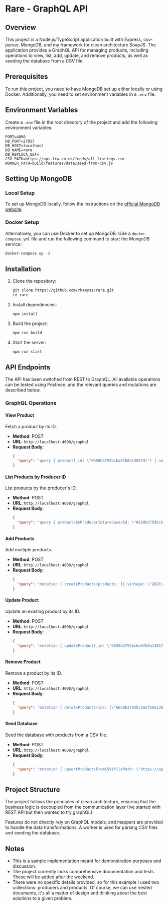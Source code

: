 # Rare - GraphQL API

## Overview
This project is a Node.js/TypeScript application built with Express, csv-parser, MongoDB, and my framework for clean architecture SoapJS. The application provides a GraphQL API for managing products, including operations to view, list, add, update, and remove products, as well as seeding the database from a CSV file.

## Prerequisites
To run this project, you need to have MongoDB set up either locally or using Docker. Additionally, you need to set environment variables in a `.env` file.

## Environment Variables
Create a `.env` file in the root directory of the project and add the following environment variables:
```
PORT=4000
DB_PORT=27017
DB_HOST=localhost
DB_NAME=rare
DB_REPLICA_SET=
CSV_PATH=https://api.frw.co.uk/feeds/all_listings.csv
WORKER_PATH=build/features/data/seed-from-csv.js
```

## Setting Up MongoDB

### Local Setup
To set up MongoDB locally, follow the instructions on the [official MongoDB website](https://docs.mongodb.com/manual/installation/).

### Docker Setup
Alternatively, you can use Docker to set up MongoDB. USe a `docker-compose.yml` file and run the following command to start the MongoDB service:

```bash
docker-compose up -d
```

## Installation

1. Clone the repository:
    ```bash
    git clone https://github.com/rkamysz/rare.git
    cd rare
    ```

2. Install dependencies:
    ```bash
    npm install
    ```

3. Build the project:
    ```bash
    npm run build
    ```

4. Start the server:
    ```bash
    npm run start
    ```

## API Endpoints

The API has been switched from REST to GraphQL. All available operations can be tested using Postman, and the relevant queries and mutations are described below.

### GraphQL Operations

#### View Product
Fetch a product by its ID.
- **Method**: POST
- **URL**: `http://localhost:4000/graphql`
- **Request Body**:
    ```json
    {
      "query": "query { product(_id: \"6658b3793bcba5fb8a13857d\") { name vintage producerId producer { name country region } } }"
    }
    ```

#### List Products by Producer ID
List products by the producer's ID.
- **Method**: POST
- **URL**: `http://localhost:4000/graphql`
- **Request Body**:
    ```json
    {
      "query": "query { productsByProducerId(producerId: \"6658b3793bcba5fb8a13857c\") { _id name vintage producerId producer { _id name country region } } }"
    }
    ```

#### Add Products
Add multiple products.
- **Method**: POST
- **URL**: `http://localhost:4000/graphql`
- **Request Body**:
    ```json
    {
      "query": "mutation { createProducts(products: [{ vintage: \"2021\", name: \"Product 1\", producerId: \"6658b3793bcba5fb8a13857c\" }, { vintage: \"2020\", name: \"Product 2\", producerId: \"6658b3793bcba5fb8a13857c\" }]) { name vintage producerId } }"
    }
    ```

#### Update Product
Update an existing product by its ID.
- **Method**: POST
- **URL**: `http://localhost:4000/graphql`
- **Request Body**:
    ```json
    {
      "query": "mutation { updateProduct(_id: \"6658b3793bcba5fb8a13857d\", update: { name: \"New Name\", vintage: \"2019\", producerId: \"6658b3793bcba5fb8a13857c\" }) { _id name vintage producerId } }"
    }
    ```

#### Remove Product
Remove a product by its ID.
- **Method**: POST
- **URL**: `http://localhost:4000/graphql`
- **Request Body**:
    ```json
    {
      "query": "mutation { deleteProducts(ids: [\"6658b3793bcba5fb8a13857d\"]) }"
    }
    ```

#### Seed Database
Seed the database with products from a CSV file.
- **Method**: POST
- **URL**: `http://localhost:4000/graphql`
- **Request Body**:
    ```json
    {
      "query": "mutation { upsertProductsFromCSV(filePath: \"https://api.frw.co.uk/feeds/all_listings.csv\") }"
    }
    ```

## Project Structure

The project follows the principles of clean architecture, ensuring that the business logic is decoupled from the communication layer (Ive started with REST API but then wanted to try graphQL).

Features do not directly rely on GraphQL models, and mappers are provided to handle the data transformations. A worker is used for parsing CSV files and seeding the database.

## Notes
- This is a sample implementation meant for demonstration purposes and discussion.
- The project currently lacks comprehensive documentation and tests. These will be added after the weekend.
- There were no specific details provided, so for this example I used two collections: producers and products. Of course, we can use nested documents, it's all a matter of design and thinking about the best solutions to a given problem.
